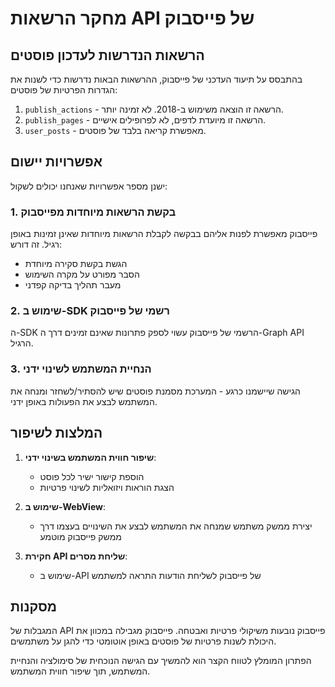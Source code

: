 # מחקר הרשאות API של פייסבוק

## הרשאות הנדרשות לעדכון פוסטים

בהתבסס על תיעוד העדכני של פייסבוק, ההרשאות הבאות נדרשות כדי לשנות את הגדרות הפרטיות של פוסטים:

1. `publish_actions` - הרשאה זו הוצאה משימוש ב-2018. לא זמינה יותר.
2. `publish_pages` - הרשאה זו מיועדת לדפים, לא לפרופילים אישיים.
3. `user_posts` - מאפשרת קריאה בלבד של פוסטים.

## אפשרויות יישום

ישנן מספר אפשרויות שאנחנו יכולים לשקול:

### 1. בקשת הרשאות מיוחדות מפייסבוק

פייסבוק מאפשרת לפנות אליהם בבקשה לקבלת הרשאות מיוחדות שאינן זמינות באופן רגיל.
זה דורש:
- הגשת בקשת סקירה מיוחדת
- הסבר מפורט על מקרה השימוש
- מעבר תהליך בדיקה קפדני

### 2. שימוש ב-SDK רשמי של פייסבוק

ה-SDK הרשמי של פייסבוק עשוי לספק פתרונות שאינם זמינים דרך ה-Graph API הרגיל.

### 3. הנחיית המשתמש לשינוי ידני

הגישה שיישמנו כרגע - המערכת מסמנת פוסטים שיש להסתיר/לשחזר ומנחה את המשתמש לבצע את הפעולות באופן ידני.

## המלצות לשיפור

1. **שיפור חווית המשתמש בשינוי ידני**:
   - הוספת קישור ישיר לכל פוסט
   - הצגת הוראות ויזואליות לשינוי פרטיות

2. **שימוש ב-WebView**: 
   - יצירת ממשק משתמש שמנחה את המשתמש לבצע את השינויים בעצמו דרך ממשק פייסבוק מוטמע

3. **חקירת API שליחת מסרים**:
   - שימוש ב-API של פייסבוק לשליחת הודעות התראה למשתמש

## מסקנות

המגבלות של API פייסבוק נובעות משיקולי פרטיות ואבטחה. פייסבוק מגבילה במכוון את היכולת לשנות פרטיות של פוסטים באופן אוטומטי כדי להגן על משתמשים.

הפתרון המומלץ לטווח הקצר הוא להמשיך עם הגישה הנוכחית של סימולציה והנחיית המשתמש, תוך שיפור חווית המשתמש.